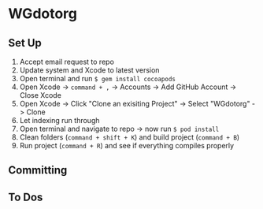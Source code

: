 # WGdotorg

## Set Up

1. Accept email request to repo
2. Update system and Xcode to latest version
3. Open terminal and run `$ gem install cocoapods`
4. Open Xcode -> `command + ,` -> Accounts -> Add GitHub Account -> Close Xcode
5. Open Xcode -> Click "Clone an exisiting Project" -> Select "WGdotorg" -> Clone
6. Let indexing run through
7. Open terminal and navigate to repo -> now run `$ pod install`
8. Clean folders (`command + shift + K`) and build project (`command + B`)
9. Run project (`command + R`) and see if everything compiles properly

## Committing

## To Dos
